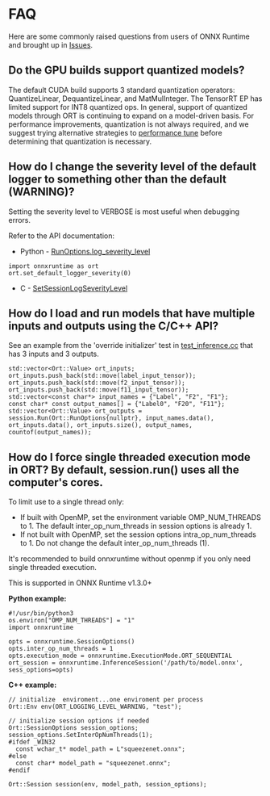 # FAQ
Here are some commonly raised questions from users of ONNX Runtime and brought up in [Issues](https://github.com/microsoft/onnxruntime/issues).

## Do the GPU builds support quantized models?
The default CUDA build supports 3 standard quantization operators: QuantizeLinear, DequantizeLinear, and MatMulInteger. The TensorRT EP has limited support for INT8 quantized ops. In general, support of quantized models through ORT is continuing to expand on a model-driven basis. For performance improvements, quantization is not always required, and we suggest trying alternative strategies to [performance tune](./ONNX_Runtime_Perf_Tuning.md) before determining that quantization is necessary.

## How do I change the severity level of the default logger to something other than the default (WARNING)?
Setting the severity level to VERBOSE is most useful when debugging errors.

Refer to the API documentation:
* Python - [RunOptions.log_severity_level](https://microsoft.github.io/onnxruntime/python/api_summary.html#onnxruntime.RunOptions.log_severity_level)
```
import onnxruntime as ort
ort.set_default_logger_severity(0)
```
* C - [SetSessionLogSeverityLevel](./../include/onnxruntime/core/session/onnxruntime_c_api.h)

## How do I load and run models that have multiple inputs and outputs using the C/C++ API?
See an example from the 'override initializer' test in [test_inference.cc](./../onnxruntime/test/shared_lib/test_inference.cc) that has 3 inputs and 3 outputs.
```
std::vector<Ort::Value> ort_inputs;
ort_inputs.push_back(std::move(label_input_tensor));
ort_inputs.push_back(std::move(f2_input_tensor));
ort_inputs.push_back(std::move(f11_input_tensor));
std::vector<const char*> input_names = {"Label", "F2", "F1"};
const char* const output_names[] = {"Label0", "F20", "F11"};
std::vector<Ort::Value> ort_outputs = session.Run(Ort::RunOptions{nullptr}, input_names.data(),
ort_inputs.data(), ort_inputs.size(), output_names, countof(output_names));
```

## How do I force single threaded execution mode in ORT? By default, session.run() uses all the computer's cores.

To limit use to a single thread only:
* If built with OpenMP, set the environment variable OMP_NUM_THREADS to 1. The default inter_op_num_threads in session options is already 1.
* If not built with OpenMP, set the session options intra_op_num_threads to 1. Do not change the default inter_op_num_threads (1).

It's recommended to build onnxruntime without openmp if you only need single threaded execution.

This is supported in ONNX Runtime v1.3.0+

**Python example:**
```
#!/usr/bin/python3
os.environ["OMP_NUM_THREADS"] = "1"
import onnxruntime

opts = onnxruntime.SessionOptions()
opts.inter_op_num_threads = 1
opts.execution_mode = onnxruntime.ExecutionMode.ORT_SEQUENTIAL
ort_session = onnxruntime.InferenceSession('/path/to/model.onnx', sess_options=opts)
```

**C++ example:**
```
// initialize  enviroment...one enviroment per process
Ort::Env env(ORT_LOGGING_LEVEL_WARNING, "test");

// initialize session options if needed
Ort::SessionOptions session_options;
session_options.SetInterOpNumThreads(1);
#ifdef _WIN32
  const wchar_t* model_path = L"squeezenet.onnx";
#else
  const char* model_path = "squeezenet.onnx";
#endif

Ort::Session session(env, model_path, session_options);
```
